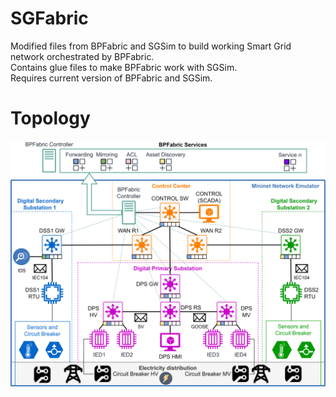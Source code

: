 # SGFabric
Modified files from BPFabric and SGSim to build working Smart Grid network orchestrated by BPFabric.   
Contains glue files to make BPFabric work with SGSim.   
Requires current version of BPFabric and SGSim.  

# Topology 
![SGFabric topology](https://github.com/filipholik/SGFabric/blob/main/SGFabric.png)
